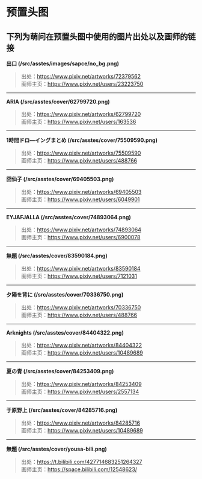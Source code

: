 # 预置头图
## 下列为萌问在预置头图中使用的图片出处以及画师的链接

**出口 (/src/asstes/images/sapce/no_bg.png)**
> 出处：https://www.pixiv.net/artworks/72379562<br>
画师主页：https://www.pixiv.net/users/23223750

---

**ARIA (/src/asstes/cover/62799720.png)**
> 出处：https://www.pixiv.net/artworks/62799720<br>
画师主页：https://www.pixiv.net/users/163536

---

**1時間ドロ―イングまとめ (/src/asstes/cover/75509590.png)**
> 出处：https://www.pixiv.net/artworks/75509590<br>
画师主页：https://www.pixiv.net/users/488766

---

**囧仙子 (/src/asstes/cover/69405503.png)**
> 出处：https://www.pixiv.net/artworks/69405503<br>
画师主页：https://www.pixiv.net/users/6049901

---

**EYJAFJALLA (/src/asstes/cover/74893064.png)**
> 出处：https://www.pixiv.net/artworks/74893064<br>
画师主页：https://www.pixiv.net/users/6900078


---

**無題 (/src/asstes/cover/83590184.png)**
> 出处：https://www.pixiv.net/artworks/83590184<br>
画师主页：https://www.pixiv.net/users/7121031


---

**夕陽を背に (/src/asstes/cover/70336750.png)**
> 出处：https://www.pixiv.net/artworks/70336750<br>
画师主页：https://www.pixiv.net/users/488766


---

**Arknights (/src/asstes/cover/84404322.png)**
> 出处：https://www.pixiv.net/artworks/84404322<br>
画师主页：https://www.pixiv.net/users/10489689


---

**夏の青 (/src/asstes/cover/84253409.png)**
> 出处：https://www.pixiv.net/artworks/84253409<br>
画师主页：https://www.pixiv.net/users/2557134


---

**于原野上 (/src/asstes/cover/84285716.png)**
> 出处：https://www.pixiv.net/artworks/84285716<br>
画师主页：https://www.pixiv.net/users/10489689


---

**無題 (/src/asstes/cover/yousa-bili.png)**
> 出处：https://t.bilibili.com/427714683251264327<br>
画师主页：https://space.bilibili.com/12548623/
